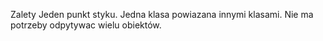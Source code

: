 Zalety
Jeden punkt styku. Jedna klasa powiazana  innymi klasami. Nie ma potrzeby odpytywac wielu obiektów.